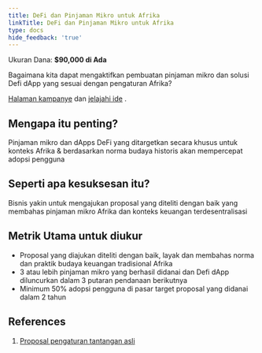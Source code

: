 ```yaml
---
title: DeFi dan Pinjaman Mikro untuk Afrika
linkTitle: DeFi dan Pinjaman Mikro untuk Afrika
type: docs
hide_feedback: 'true'
---
```


Ukuran Dana: **$90,000 di Ada**

Bagaimana kita dapat mengaktifkan pembuatan pinjaman mikro dan solusi Defi dApp yang sesuai dengan pengaturan Afrika?

[Halaman kampanye](https://cardano.ideascale.com/a/campaign-home/26112) dan [jelajahi ide](https://cardano.ideascale.com/a/ideas/top/campaign-filter/byids/campaigns/26112/stage/unspecified) .

## Mengapa itu penting?

Pinjaman mikro dan dApps DeFi yang ditargetkan secara khusus untuk konteks Afrika &amp; berdasarkan norma budaya historis akan mempercepat adopsi pengguna

## Seperti apa kesuksesan itu?

Bisnis yakin untuk mengajukan proposal yang diteliti dengan baik yang membahas pinjaman mikro Afrika dan konteks keuangan terdesentralisasi

## Metrik Utama untuk diukur

- Proposal yang diajukan diteliti dengan baik, layak dan membahas norma dan praktik budaya keuangan tradisional Afrika
- 3 atau lebih pinjaman mikro yang berhasil didanai dan Defi dApp diluncurkan dalam 3 putaran pendanaan berikutnya
- Minimum 50% adopsi pengguna di pasar target proposal yang didanai dalam 2 tahun

## References

1. [Proposal pengaturan tantangan asli](https://cardano.ideascale.com/a/dtd/DeFi-and-Microlending-for-Africa/340138-48088)
